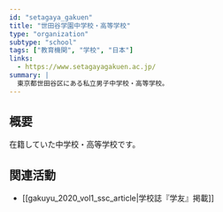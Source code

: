 ```yaml
---
id: "setagaya_gakuen"
title: "世田谷学園中学校・高等学校"
type: "organization"
subtype: "school"
tags: ["教育機関", "学校", "日本"]
links:
  - https://www.setagayagakuen.ac.jp/
summary: |
  東京都世田谷区にある私立男子中学校・高等学校。
---
```

## 概要
在籍していた中学校・高等学校です。

## 関連活動
- [[gakuyu_2020_vol1_ssc_article|学校誌『学友』掲載]] 